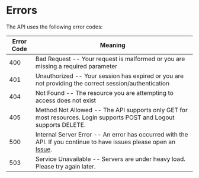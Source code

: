 # Errors


The API uses the following error codes:


Error Code | Meaning
---------- | -------
400 | Bad Request -- Your request is malformed or you are missing a required parameter
401 | Unauthorized -- Your session has expired or you are not providing the correct session/authentication
404 | Not Found -- The resource you are attempting to access does not exist
405 | Method Not Allowed -- The API supports only GET for most resources.  Login supports POST and Logout supports DELETE.
500 | Internal Server Error -- An error has occurred with the API.  If you continue to have issues please open an [Issue](https://github.com/vkapi/idyia/issues).
503 | Service Unavailable -- Servers are under heavy load.  Please try again later.
